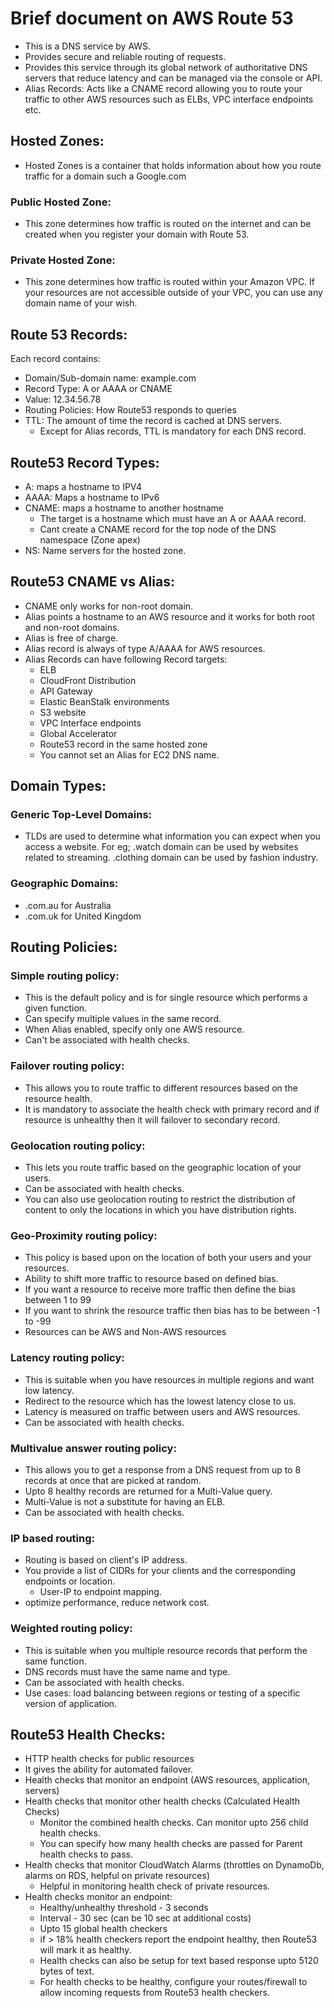 # Brief document on AWS Route 53

- This is a DNS service by AWS.
- Provides secure and reliable routing of requests.
- Provides this service through its global network of authoritative DNS servers
  that reduce latency and can be managed via the console or API.
- Alias Records: Acts like a CNAME record allowing you to route your traffic to
  other AWS resources such as ELBs, VPC interface endpoints etc.

## Hosted Zones:
  - Hosted Zones is a container that holds information about how you route traffic
    for a domain such a Google.com
  ### Public Hosted Zone:
  - This zone determines how traffic is routed on the internet and can be created
      when you register your domain with Route 53.
  ### Private Hosted Zone:
  - This zone determines how traffic is routed within your Amazon VPC. If your resources
    are not accessible outside of your VPC, you can use any domain name of your wish.

## Route 53 Records:
  Each record contains:
   - Domain/Sub-domain name: example.com
   - Record Type: A or AAAA or CNAME
   - Value: 12.34.56.78
   - Routing Policies: How Route53 responds to queries
   - TTL: The amount of time the record is cached at DNS servers.
     - Except for Alias records, TTL is mandatory for each DNS record.

## Route53 Record Types:
  - A: maps a hostname to IPV4
  - AAAA: Maps a hostname to IPv6
  - CNAME: maps a hostname to another hostname
      - The target is a hostname which must have an A or AAAA record.
      - Cant create a CNAME record for the top node of the DNS namespace (Zone apex)
  - NS: Name servers for the hosted zone.

## Route53 CNAME vs Alias:
  - CNAME only works for non-root domain.
  - Alias points a hostname to an AWS resource and it works for both root and non-root domains.
  - Alias is free of charge.
  - Alias record is always of type A/AAAA for AWS resources.
  - Alias Records can have following Record targets:
    - ELB
    - CloudFront Distribution
    - API Gateway
    - Elastic BeanStalk environments
    - S3 website
    - VPC Interface endpoints
    - Global Accelerator
    - Route53 record in the same hosted zone
    - You cannot set an Alias for EC2 DNS name.

## Domain Types:
  ### Generic Top-Level Domains:
  - TLDs are used to determine what information you can expect when you access a
    website. For eg; .watch domain can be used by websites related to streaming.
    .clothing domain can be used by fashion industry.

  ### Geographic Domains:
  - .com.au for Australia
  - .com.uk for United Kingdom

## Routing Policies:

### Simple routing policy:

- This is the default policy and is for single resource which performs a given function.
- Can specify multiple values in the same record.
- When Alias enabled, specify only one AWS resource.
- Can't be associated with health checks.

### Failover routing policy:
- This allows you to route traffic to different resources based on the resource health.
- It is mandatory to associate the health check with primary record and if resource is unhealthy then it will failover
  to secondary record.

### Geolocation routing policy:
- This lets you route traffic based on the geographic location of your users.
- Can be associated with health checks.
- You can also use geolocation routing to restrict the distribution of content to only the locations in which you
  have distribution rights.

### Geo-Proximity routing policy:
- This policy is based upon on the location of both your users and your resources.
- Ability to shift more traffic to resource based on defined bias.
- If you want a resource to receive more traffic then define the bias between 1 to 99
- If you want to shrink the resource traffic then bias has to be between -1 to -99
- Resources can be AWS and Non-AWS resources

### Latency routing policy:
- This is suitable when you have resources in multiple regions and want low latency.
- Redirect to the resource which has the lowest latency close to us.
- Latency is measured on traffic between users and AWS resources.
- Can be associated with health checks.

### Multivalue answer routing policy:
- This allows you to get a response from a DNS request from up to 8 records at once
  that are picked at random.
- Upto 8 healthy records are returned for a Multi-Value query.
- Multi-Value is not a substitute for having an ELB.
- Can be associated with health checks.

### IP based routing:
- Routing is based on client's IP address.
- You provide a list of CIDRs for your clients and the corresponding endpoints or location.
  - User-IP to endpoint mapping.
- optimize performance, reduce network cost.

### Weighted routing policy:
- This is suitable when you multiple resource records that perform the same function.
- DNS records must have the same name and type.
- Can be associated with health checks.
- Use cases: load balancing between regions or testing of a specific version of application.

## Route53 Health Checks:
- HTTP health checks for public resources
- It gives the ability for automated failover.
- Health checks that monitor an endpoint (AWS resources, application, servers)
- Health checks that monitor other health checks (Calculated Health Checks)
  - Monitor the combined health checks. Can monitor upto 256 child health checks.
  - You can specify how many health checks are passed for Parent health checks to pass.
- Health checks that monitor CloudWatch Alarms (throttles on DynamoDb, alarms on RDS, helpful on private resources)
  - Helpful in monitoring health check of private resources.
- Health checks monitor an endpoint:
  - Healthy/unhealthy threshold - 3 seconds
  - Interval - 30 sec (can be 10 sec at additional costs)
  - Upto 15 global health checkers
  - if > 18% health checkers report the endpoint healthy, then Route53 will mark it as healthy.
  - Health checks can also be setup for text based response upto 5120 bytes of text.
  - For health checks to be healthy, configure your routes/firewall to allow incoming requests from Route53 health
    checkers.
